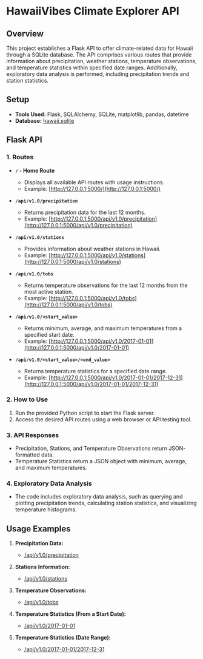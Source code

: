 # HawaiiVibes Climate Explorer API

## Overview
This project establishes a Flask API to offer climate-related data for Hawaii through a SQLite database. The API comprises various routes that provide information about precipitation, weather stations, temperature observations, and temperature statistics within specified date ranges. Additionally, exploratory data analysis is performed, including precipitation trends and station statistics.

## Setup
- **Tools Used:** Flask, SQLAlchemy, SQLite, matplotlib, pandas, datetime
- **Database:** [hawaii.sqlite](Resources/hawaii.sqlite)

## Flask API
### 1. Routes

- **`/` - Home Route**
  - Displays all available API routes with usage instructions.
  - Example: [http://127.0.0.1:5000/](http://127.0.0.1:5000/)

- **`/api/v1.0/precipitation`**
  - Returns precipitation data for the last 12 months.
  - Example: [http://127.0.0.1:5000/api/v1.0/precipitation](http://127.0.0.1:5000/api/v1.0/precipitation)

- **`/api/v1.0/stations`**
  - Provides information about weather stations in Hawaii.
  - Example: [http://127.0.0.1:5000/api/v1.0/stations](http://127.0.0.1:5000/api/v1.0/stations)

- **`/api/v1.0/tobs`**
  - Returns temperature observations for the last 12 months from the most active station.
  - Example: [http://127.0.0.1:5000/api/v1.0/tobs](http://127.0.0.1:5000/api/v1.0/tobs)

- **`/api/v1.0/<start_value>`**
  - Returns minimum, average, and maximum temperatures from a specified start date.
  - Example: [http://127.0.0.1:5000/api/v1.0/2017-01-01](http://127.0.0.1:5000/api/v1.0/2017-01-01)

- **`/api/v1.0/<start_value>/<end_value>`**
  - Returns temperature statistics for a specified date range.
  - Example: [http://127.0.0.1:5000/api/v1.0/2017-01-01/2017-12-31](http://127.0.0.1:5000/api/v1.0/2017-01-01/2017-12-31)

### 2. How to Use
1. Run the provided Python script to start the Flask server.
2. Access the desired API routes using a web browser or API testing tool.

### 3. API Responses
- Precipitation, Stations, and Temperature Observations return JSON-formatted data.
- Temperature Statistics return a JSON object with minimum, average, and maximum temperatures.

### 4. Exploratory Data Analysis
- The code includes exploratory data analysis, such as querying and plotting precipitation trends, calculating station statistics, and visualizing temperature histograms.

## Usage Examples
1. **Precipitation Data:**
   - [/api/v1.0/precipitation](http://127.0.0.1:5000/api/v1.0/precipitation)

2. **Stations Information:**
   - [/api/v1.0/stations](http://127.0.0.1:5000/api/v1.0/stations)

3. **Temperature Observations:**
   - [/api/v1.0/tobs](http://127.0.0.1:5000/api/v1.0/tobs)

4. **Temperature Statistics (From a Start Date):**
   - [/api/v1.0/2017-01-01](http://127.0.0.1:5000/api/v1.0/2017-01-01)

5. **Temperature Statistics (Date Range):**
   - [/api/v1.0/2017-01-01/2017-12-31](http://127.0.0.1:5000/api/v1.0/2017-01-01/2017-12-31)
